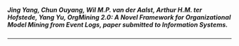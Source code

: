 ##### Jing Yang, Chun Ouyang, Wil M.P. van der Aalst, Arthur H.M. ter Hofstede, Yang Yu, *OrgMining 2.0: A Novel Framework for Organizational Model Mining from Event Logs*, paper submitted to Information Systems.

----------

